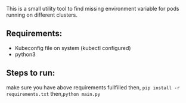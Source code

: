 This is a small utility tool to find missing environment variable for pods running on different clusters. 

## Requirements:
- Kubeconfig file on system (kubectl configured)
- python3 

## Steps to run:
make sure you have above requirements fullfilled then,
`pip install -r requirements.txt` then,`python main.py`
